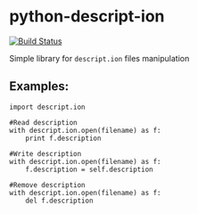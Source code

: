 python-descript-ion
===================

[![Build Status](https://travis-ci.org/histrio/python-descript-ion.svg?branch=master)](https://travis-ci.org/histrio/python-descript-ion)

Simple library for `descript.ion` files manipulation 

Examples:
---------

    import descript.ion

    #Read description
    with descript.ion.open(filename) as f:
        print f.description

    #Write description
    with descript.ion.open(filename) as f:
        f.description = self.description

    #Remove description
    with descript.ion.open(filename) as f:
        del f.description
